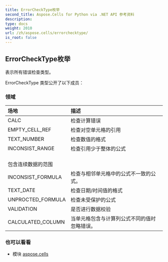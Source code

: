 ```yaml
---
title: ErrorCheckType枚举
second_title: Aspose.Cells for Python via .NET API 参考资料
description:
type: docs
weight: 2010
url: /zh/aspose.cells/errorchecktype/
is_root: false
---
```

## ErrorCheckType枚举
表示所有错误检查类型。



ErrorCheckType 类型公开了以下成员：

### 领域
|场地|描述|
| :- | :- |
| CALC |检查计算错误|
| EMPTY_CELL_REF |检查对空单元格的引用|
| TEXT_NUMBER |检查数值的格式|
| INCONSIST_RANGE |检查引用少于整体的公式<br/>包含连续数据的范围|
| INCONSIST_FORMULA |检查与相邻单元格中的公式不一致的公式。|
| TEXT_DATE |检查日期/时间值的格式|
| UNPROCTED_FORMULA |检查未受保护的公式|
| VALIDATION |是否进行数据校验|
| CALCULATED_COLUMN |当单元格包含与计算列公式不同的值时忽略错误。|



### 也可以看看
* 模块 [aspose.cells](..)
